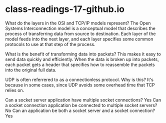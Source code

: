 # class-readings-17-github.io

What do the layers in the OSI and TCP/IP models represent?
The Open Systems Interconnection model is a conceptual model that describes the process of transferring data 
from source to destination. Each layer of the model feeds into the next layer, 
and each layer specifies some common protocols to use at that step of the process.

What is the benefit of transforming data into packets?
This makes it easy to send data quickly and efficiently. 
When the data is broken up into packets, each packet gets a header that specifies how to 
reassemble the packets into the original full data.

UDP is often referrered to as a connectionless protocol. Why is this?
It's because in some cases, since UDP avoids some overhead time that TCP relies on.

Can a socket server application have multiple socket connections? 
Yes
Can a socket connection application be connected to multiple socket servers? 
No
Can an application be both a socket server and a socket connection?
Yes
